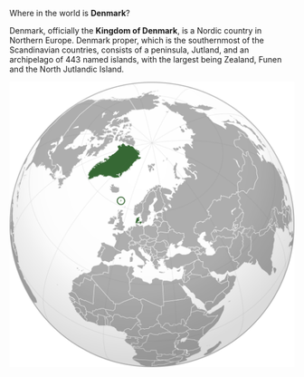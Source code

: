 Where in the world is **Denmark**?
<!--question-->
Denmark, officially the **Kingdom of Denmark**, is a Nordic country in Northern Europe. Denmark proper, which is the southernmost of the Scandinavian countries, consists of a peninsula, Jutland, and an archipelago of 443 named islands, with the largest being Zealand, Funen and the North Jutlandic Island.

![Map of Denmark](images/Kingdom_of_Denmark_(orthographic_projection).svg)